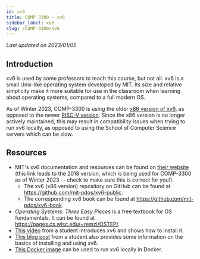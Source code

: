 ```yaml
---
id: xv6
title: COMP 3300 - xv6
sidebar_label: xv6
slug: /COMP-3300/xv6
---
```


_Last updated on 2023/01/05_

## Introduction

xv6 is used by some professors to teach this course, but not all. xv6 is a small Unix-like operating system developed by MIT. Its size and relative simplicity make it more suitable for use in the classroom when learning about operating systems, compared to a full modern OS.

As of Winter 2023, COMP-3300 is using the older [x86 version of xv6](https://github.com/mit-pdos/xv6-public), as opposed to the newer [RISC-V version](https://github.com/mit-pdos/xv6-riscv). Since the x86 version is no longer actively maintained, this may result in compatibility issues when trying to run xv6 locally, as opposed to using the School of Computer Science servers which can be slow.

## Resources

-   MIT's xv6 documentation and resources can be found on [their website](https://pdos.csail.mit.edu/6.828/2018/xv6.html) (this link leads to the 2018 version, which is being used for COMP-3300 as of Winter 2023 -- check to make sure this is correct for you!).
    -   The xv6 (x86 version) repository on GitHub can be found at https://github.com/mit-pdos/xv6-public.
    -   The corresponding xv6 book can be found at https://github.com/mit-pdos/xv6-book.
-   _Operating Systems: Three Easy Pieces_ is a free textbook for OS fundamentals. It can be found at https://pages.cs.wisc.edu/~remzi/OSTEP/.
-   [This video](https://youtu.be/yHD_FNIXiJo) from a student introduces xv6 and shows how to install it.
-   [This blog post](https://blog.bornais.ca/2022/12/27/working-with-xv6.html) from a student also provides some information on the basics of installing and using xv6.
-   [This Docker image](https://github.com/benchittle/xv6-docker) can be used to run xv6 locally in Docker.
